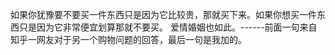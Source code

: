 如果你犹豫要不要买一件东西只是因为它比较贵，那就买下来。如果你想买一件东西只是因为它非常便宜划算那就不要买。 爱情婚姻也如此。------前面一句来自知乎一网友对于另一个购物问题的回答，最后一句是我加的。
